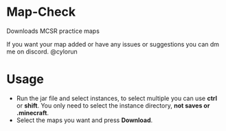 # Map-Check
Downloads MCSR practice maps

If you want your map added or  have any issues or suggestions you can dm me on discord. @cylorun

# Usage
- Run the jar file and select instances, to select multiple you can use **ctrl** or **shift**. You only need to select the instance directory, **not saves or .minecraft**.
- Select the maps you want and press **Download**.



